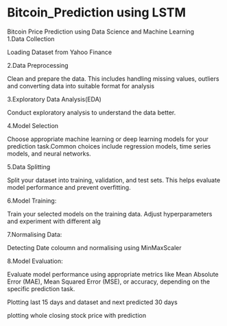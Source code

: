 # Bitcoin_Prediction using LSTM
Bitcoin  Price Prediction using Data Science and Machine Learning<br>
1.Data Collection
<p>Loading Dataset from Yahoo Finance<p>
2.Data Preprocessing
  <p>Clean and prepare the data. 
   This includes handling missing values,
  outliers and converting data into suitable format 
   for analysis<p>
3.Exploratory Data Analysis(EDA)<br>
<p>Conduct exploratory analysis to understand  the data better.<p>
4.Model Selection
<p>Choose appropriate machine learning or deep learning models for
 your prediction task.Common choices include regression models, 
 time series models,
 and neural networks.<p>
5.Data Splitting<br>
<p>Split your dataset into training, validation, and test sets. 
 This helps evaluate model performance and prevent overfitting.<p>
6.Model Training: <br>
<p>Train your selected models on the training data. Adjust hyperparameters and experiment with different alg<p>
7.Normalising Data:<br>
  <p>Detecting Date coloumn and normalising using MinMaxScaler<p> 
8.Model Evaluation:<br>
<p>Evaluate model performance using appropriate metrics 
 like Mean Absolute Error (MAE), 
 Mean Squared Error (MSE), or accuracy, depending on the specific 
 prediction task.<p>
 Plotting last 15 days and dataset and next predicted 30 days<br>
<p>plotting whole closing stock price with prediction<p>
